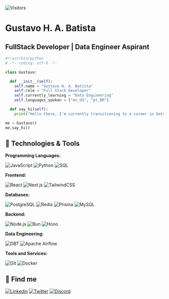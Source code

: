 <!-- <p align="center">
    <a href="#-about-me">About me</a>&nbsp;&nbsp;&nbsp;|&nbsp;&nbsp;&nbsp;
    <a href="#-social">Social</a>&nbsp;&nbsp;&nbsp;|&nbsp;&nbsp;&nbsp;
    <a href="#-technologies--tools">Technologies & Tools</a>
</p> -->

![Visitors](https://visitor-badge.laobi.icu/badge?page_id=gustavohdab)

# Gustavo H. A. Batista

## FullStack Developer | Data Engineer Aspirant

```python
#!/usr/bin/python
# -*- coding: utf-8 -*-

class Gustavo:

  def __init__(self):
    self.name = "Gustavo H. A. Batista"
    self.role = "Full Stack Developer"
    self.currently_learning = "Data Engineering"
    self.languages_spoken = ["en_US", "pt_BR"]

  def say_hi(self):
    print("Hello there, I'm currently transitioning to a career in Data Engineering. Feel free to reach out to me at gustavo.ha.batista@gmail.com")

me = Gustavo()
me.say_hi()
```

## 🔧 Technologies & Tools

**Programming Languages:**

![JavaScript](https://img.shields.io/badge/Code-JavaScript-informational?style=flat&logo=javascript&logoColor=&color=6aa6f8)
![Python](https://img.shields.io/badge/Code-Python-informational?style=flat&logo=python&logoColor=&color=6aa6f8)
![SQL](https://img.shields.io/badge/Code-SQL-informational?style=flat&logo=microsoft-sql-server&logoColor=&color=6aa6f8)

**Frontend:**

![React](https://img.shields.io/badge/Lib-React-informational?style=flat&logo=react&logoColor=&color=6aa6f8)
![Next.js](https://img.shields.io/badge/Framework-NextJS-informational?style=flat&logo=Next.js&logoColor=black&color=6aa6f8)
![TailwindCSS](https://img.shields.io/badge/Lib-TailwindCSS-informational?style=flat&logo=tailwind-css&logoColor=&color=6aa6f8)

**Databases:**

![PostgreSQL](https://img.shields.io/badge/Database-PostgreSQL-informational?style=flat&logo=postgresql&logoColor=&color=6aa6f8)
![Redis](https://img.shields.io/badge/Database-Redis-informational?style=flat&logo=redis&logoColor=&color=6aa6f8)
![Prisma](https://img.shields.io/badge/ORM-Prisma-informational?style=flat&logo=prisma&logoColor=&color=6aa6f8)
![MySQL](https://img.shields.io/badge/Database-MySQL-informational?style=flat&logo=mysql&logoColor=&color=6aa6f8)

**Backend:**

![Node.js](https://img.shields.io/badge/Framework-NodeJS-informational?style=flat&logo=node.js&logoColor=&color=6aa6f8)
![Bun](https://img.shields.io/badge/Framework-Bun-informational?style=flat&logo=bun&logoColor=&color=6aa6f8)
![Hono](https://img.shields.io/badge/Framework-Hono-informational?style=flat&logo=hono&logoColor=&color=6aa6f8)

**Data Engineering:**

![DBT](https://img.shields.io/badge/Data%20Build-DBT-informational?style=flat&logo=dbt&logoColor=&color=6aa6f8)
![Apache Airflow](https://img.shields.io/badge/Workflow%20Orchestration-Apache%20Airflow-informational?style=flat&logo=apache-airflow&logoColor=&color=6aa6f8)

**Tools and Services:**

![Git](https://img.shields.io/badge/Version%20Control-Git-informational?style=flat&logo=git&logoColor=&color=6aa6f8)
![Docker](https://img.shields.io/badge/Containerization-Docker-informational?style=flat&logo=docker&logoColor=&color=6aa6f8)

## 🔗 Find me

[![Linkedin](https://img.shields.io/badge/-gustavohbatista-blue?style=flat-square&logo=linkedin&logoColor=white)](https://www.linkedin.com/in/gustavo-h-batista/)
[![Twitter](https://img.shields.io/badge/-casual_xyz-white?style=flat-square&logo=twitter&logoColor=black)](https://twitter.com/gustavohdab/)
[![Discord](https://img.shields.io/badge/-casual-darkblue?style=flat-square&logo=discord&logoColor=white)](https://discordapp.com/users/275784977633771520)
